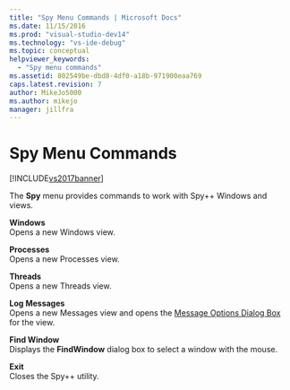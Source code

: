 ```yaml
---
title: "Spy Menu Commands | Microsoft Docs"
ms.date: 11/15/2016
ms.prod: "visual-studio-dev14"
ms.technology: "vs-ide-debug"
ms.topic: conceptual
helpviewer_keywords: 
  - "Spy menu commands"
ms.assetid: 802549be-dbd8-4df0-a18b-971900eaa769
caps.latest.revision: 7
author: MikeJo5000
ms.author: mikejo
manager: jillfra
---
```

# Spy Menu Commands
[!INCLUDE[vs2017banner](../includes/vs2017banner.md)]

The **Spy** menu provides commands to work with Spy++ Windows and views.  
  
 **Windows**  
 Opens a new Windows view.  
  
 **Processes**  
 Opens a new Processes view.  
  
 **Threads**  
 Opens a new Threads view.  
  
 **Log Messages**  
 Opens a new Messages view and opens the [Message Options Dialog Box](../debugger/message-options-dialog-box.md) for the view.  
  
 **Find Window**  
 Displays the **FindWindow** dialog box to select a window with the mouse.  
  
 **Exit**  
 Closes the Spy++ utility.
